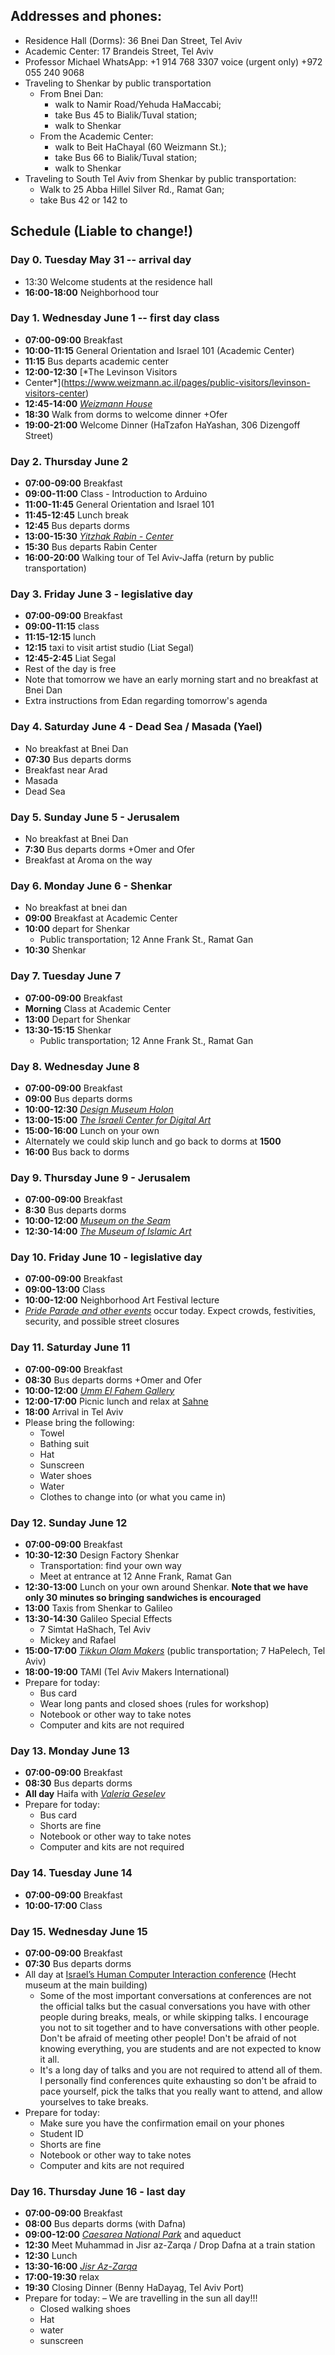 ## Addresses and phones:
- Residence Hall (Dorms): 36 Bnei Dan Street, Tel Aviv
- Academic Center: 17 Brandeis Street, Tel Aviv
- Professor Michael WhatsApp: +1 914 768 3307 voice (urgent only) +972 055
240 9068
- Traveling to Shenkar by public transportation
	- From Bnei Dan: 
		- walk to Namir Road/Yehuda HaMaccabi; 
		- take Bus 45 to Bialik/Tuval station; 
		- walk to Shenkar
	- From the Academic Center: 
		- walk to Beit HaChayal (60 Weizmann St.); 
		- take Bus 66 to Bialik/Tuval station; 
		- walk to Shenkar
- Traveling to South Tel Aviv from Shenkar by public transportation:
	- Walk to 25 Abba Hillel Silver Rd., Ramat Gan; 
	- take Bus 42 or 142 to

## Schedule (**Liable to change!**)

### Day 0. Tuesday May 31 -- arrival day
- 13:30 Welcome students at the residence hall
- **16:00-18:00**  Neighborhood tour

### Day 1. Wednesday June 1 -- first day class
- **07:00-09:00** Breakfast 
- **10:00-11:15** General Orientation and Israel 101 (Academic Center)
- **11:15** Bus departs academic center
- **12:00-12:30** [*The Levinson Visitors
- Center*](https://www.weizmann.ac.il/pages/public-visitors/levinson-visitors-center)
- **12:45-14:00** [*Weizmann
House*](https://www.weizmann.ac.il/vs/on-campus/weizmann-house)
- **18:30** Walk from dorms to welcome dinner +Ofer
- **19:00-21:00** Welcome Dinner (HaTzafon HaYashan, 306 Dizengoff Street)

### Day 2. Thursday June 2
- **07:00-09:00** Breakfast
- **09:00-11:00** Class - Introduction to Arduino
- **11:00-11:45** General Orientation and Israel 101
- **11:45-12:45** Lunch break
- **12:45** Bus departs dorms
- **13:00-15:30** [*Yitzhak Rabin - Center*](http://www.rabincenter.org.il/Web/En/Museum/About/Default.aspx)
- **15:30** Bus departs Rabin Center 
- **16:00-20:00** Walking tour of Tel Aviv-Jaffa (return by public
transportation)

### Day 3. Friday June 3 - legislative day
- **07:00-09:00** Breakfast
- **09:00-11:15** class
- **11:15-12:15** lunch
- **12:15** taxi to visit artist studio (Liat Segal)
- **12:45-2:45** Liat Segal
- Rest of the day is free
- Note that tomorrow we have an early morning start and no breakfast at Bnei Dan
- Extra instructions from Edan regarding tomorrow's agenda

### Day 4. Saturday June 4 - Dead Sea / Masada (Yael)
- No breakfast at Bnei Dan 
- **07:30** Bus departs dorms 
- Breakfast near Arad
- Masada
- Dead Sea

### Day 5. Sunday June 5 - Jerusalem 
- No breakfast at Bnei Dan
- **7:30** Bus departs dorms +Omer and Ofer
- Breakfast at Aroma on the way

### Day 6. Monday June 6 - Shenkar 
- No breakfast at bnei dan
- **09:00** Breakfast at Academic Center
- **10:00** depart for Shenkar
	- Public transportation; 12 Anne Frank St., Ramat Gan
- **10:30** Shenkar

### Day 7. Tuesday June 7
- **07:00-09:00** Breakfast
- **Morning** Class at Academic Center
- **13:00** Depart for Shenkar
- **13:30-15:15** Shenkar
	- Public transportation; 12 Anne Frank St., Ramat Gan

### Day 8. Wednesday June 8
- **07:00-09:00**  Breakfast
- **09:00** Bus departs dorms
- **10:00-12:30** [*Design Museum Holon*](https://www.dmh.org.il/en/)
- **13:00-15:00** [*The Israeli Center for Digital
Art*](http://www.digitalartlab.org.il/)
- **15:00-16:00** Lunch on your own 
- Alternately we could skip lunch and go back to dorms at **1500**
- **16:00** Bus back to dorms

### Day 9. Thursday June 9 - Jerusalem
- **07:00-09:00** Breakfast
- **8:30** Bus departs dorms 
- **10:00-12:00** [*Museum on the Seam*](https://www.mots.org.il/)
- **12:30-14:00** [*The Museum of Islamic Art*](https://www.islamicart.co.il/)

### Day 10. Friday June 10 - legislative day
- **07:00-09:00** Breakfast
- **09:00-13:00** Class
- **10:00-12:00** Neighborhood Art Festival lecture
- [*Pride Parade and other events*](https://www.touristisrael.com/tel-aviv-gay-pride-parade/3809/)
occur today. Expect crowds, festivities, security, and possible street
closures

### Day 11. Saturday June 11 
- **07:00-09:00** Breakfast
- **08:30** Bus departs dorms +Omer and Ofer
- **10:00-12:00** [*Umm El Fahem Gallery*](https://www.ummelfahemgallery.com/)
- **12:00-17:00** Picnic lunch and relax at
	[Sahne](https://en.parks.org.il/reserve-park/gan-hashlosha-sahne-national-park/)
- **18:00**			Arrival in Tel Aviv
- Please bring the following:
	- Towel
	- Bathing suit
	- Hat
	- Sunscreen
	- Water shoes
	- Water
	- Clothes to change into (or what you came in)

### Day 12. Sunday June 12
- **07:00-09:00** Breakfast
- **10:30-12:30** Design Factory Shenkar 
	- Transportation: find your own way
	- Meet at entrance at 12 Anne Frank, Ramat Gan
- **12:30-13:00** Lunch on your own around Shenkar. 
	**Note that we have only 30 minutes so bringing sandwiches is encouraged**
- **13:00** Taxis from Shenkar to Galileo
- **13:30-14:30** Galileo Special Effects
	- 7 Simtat HaShach, Tel Aviv
	- Mickey and Rafael
- **15:00-17:00** [*Tikkun Olam Makers*](https://tomglobal.org/) (public transportation; 7 HaPelech, Tel Aviv)
- **18:00-19:00** TAMI (Tel Aviv Makers International)
- Prepare for today:
	- Bus card
	- Wear long pants and closed shoes (rules for workshop)
	- Notebook or other way to take notes
	- Computer and kits are not required

### Day 13. Monday June 13
- **07:00-09:00** Breakfast
- **08:30** Bus departs dorms 
- **All day** Haifa with [*Valeria Geselev*](https://www.yallashoola.com/val)
- Prepare for today:
	- Bus card
	- Shorts are fine
	- Notebook or other way to take notes
	- Computer and kits are not required

### Day 14. Tuesday June 14
- **07:00-09:00** Breakfast
- **10:00-17:00** Class

### Day 15. Wednesday June 15
- **07:00-09:00** Breakfast
- **07:30** Bus departs dorms 
- All day at [Israel’s Human Computer Interaction conference](https://www.israhci.org/) (Hecht museum at the main building)
	- Some of the most important conversations at conferences
		are not the official talks but the casual conversations you have 
		with other people during breaks, meals, or while skipping talks. I
		encourage you not to sit together and to have conversations with other
		people.  Don't be afraid of meeting other people! Don't be afraid of
		not knowing everything, you are students and are not expected to know it
		all. 
	- It's a long day of talks and you are not required to attend all of them. I
		personally find conferences quite exhausting so don't be afraid to pace
		yourself, pick the talks that you really want to attend, and allow
		yourselves to take breaks.
- Prepare for today:
	- Make sure you have the confirmation email on your phones
	- Student ID
	- Shorts are fine
	- Notebook or other way to take notes
	- Computer and kits are not required


### Day 16. Thursday June 16 - last day
- **07:00-09:00** Breakfast
- **08:00** Bus departs dorms (with Dafna)
- **09:00-12:00** [*Caesarea National Park*](https://en.parks.org.il/reserve-park/caesarea-national-park/) and aqueduct
- **12:30** Meet Muhammad in Jisr az-Zarqa / Drop Dafna at a train station
- **12:30** Lunch
- **13:30-16:00** [*Jisr Az-Zarqa*](https://en.wikipedia.org/wiki/Jisr_az-Zarqa)
- **17:00-19:30** relax 
- **19:30** Closing Dinner (Benny HaDayag, Tel Aviv Port)
- Prepare for today:
	– We are travelling in the sun all day!!!
	- Closed walking shoes 
	- Hat
	- water
	- sunscreen 
